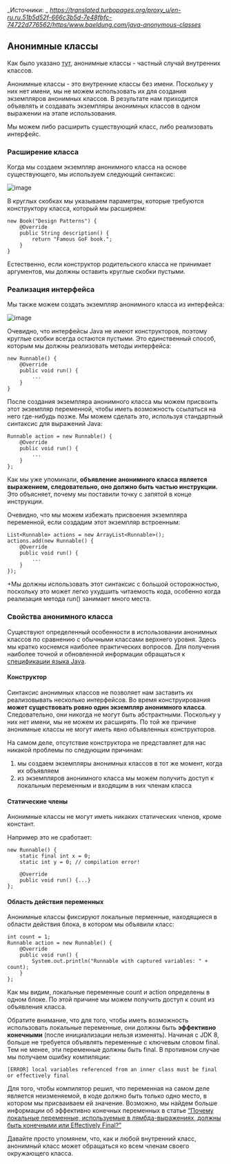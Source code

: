 _Источники: _
_https://translated.turbopages.org/proxy_u/en-ru.ru.51b5d52f-666c3b5d-7e48fbfc-74722d776562/https/www.baeldung.com/java-anonymous-classes_

## Анонимные классы

Как было указано [тут](https://github.com/Jahimees/Java-Cheat-Sheet/blob/main/Java/%D0%A7%D0%B0%D1%81%D1%82%D0%BD%D1%8B%D0%B5%20%D1%82%D0%B5%D0%BC%D1%8B/%D0%92%D0%BD%D1%83%D1%82%D1%80%D0%B5%D0%BD%D0%BD%D0%B8%D0%B5%20%D0%B8%20%D0%B2%D0%BB%D0%BE%D0%B6%D0%B5%D0%BD%D0%BD%D1%8B%D0%B5%20%D0%BA%D0%BB%D0%B0%D1%81%D1%81%D1%8B.md), анонимные классы - частный случай внутренних классов.

Анонимные классы - это внутренние классы без имени. Поскольку у них нет имени, мы не можем использовать их для создания экземпляров анонимных классов. В результате нам приходится объявлять и создавать экземпляры анонимных классов в одном выражении на этапе использования.

Мы можем либо расширить существующий класс, либо реализовать интерфейс.

### Расширение класса

Когда мы создаем экземпляр анонимного класса на основе существующего, мы используем следующий синтаксис: 

![image](https://github.com/Jahimees/Java-Cheat-Sheet/assets/36009821/e0166fbb-2cb0-48ca-8c2c-9113d91c28bd)

В круглых скобках мы указываем параметры, которые требуются конструктору класса, который мы расширяем:

    new Book("Design Patterns") {
        @Override
        public String description() {
            return "Famous GoF book.";
        }
    }
Естественно, если конструктор родительского класса не принимает аргументов, мы должны оставить круглые скобки пустыми.

### Реализация интерфейса

Мы также можем создать экземпляр анонимного класса из интерфейса:

![image](https://github.com/Jahimees/Java-Cheat-Sheet/assets/36009821/09e077da-138a-4509-8dd1-689360ce7f44)

Очевидно, что интерфейсы Java не имеют конструкторов, поэтому круглые скобки всегда остаются пустыми. Это единственный способ, которым мы должны реализовать методы интерфейса:

    new Runnable() {
        @Override
        public void run() {
            ...
        }
    }

После создания экземпляра анонимного класса мы можем присвоить этот экземпляр переменной, чтобы иметь возможность ссылаться на него где-нибудь позже.
Мы можем сделать это, используя стандартный синтаксис для выражений Java:

    Runnable action = new Runnable() {
        @Override
        public void run() {
            ...
        }
    };

Как мы уже упоминали, **объявление анонимного класса является выражением, следовательно, оно должно быть частью инструкции.** Это объясняет, почему мы поставили точку с запятой в конце инструкции.

Очевидно, что мы можем избежать присвоения экземпляра переменной, если создадим этот экземпляр встроенным:

    List<Runnable> actions = new ArrayList<Runnable>();
    actions.add(new Runnable() {
        @Override
        public void run() {
            ...
        }
    });

+Мы должны использовать этот синтаксис с большой осторожностью, поскольку это может легко ухудшить читаемость кода, особенно когда реализация метода run() занимает много места.

### Свойства анонимного класса

Существуют определенный особенности в использовании анонимных классов по сравнению с обычными классами верхнего уровня. Здесь мы кратко коснемся наиболее практических вопросов. Для получения наиболее точной и обновленной информации обращаться к [спецификации языка Java](https://translated.turbopages.org/proxy_u/en-ru.ru.51b5d52f-666c3b5d-7e48fbfc-74722d776562/https/docs.oracle.com/javase/specs/jls/se8/html/index.html).

#### Конструктор

Синтаксис анонимных классов не позволяет нам заставить их реализовывать несколько интерфейсов. Во время конструирования **может существовать ровно один экземпляр анонимного класса**. Следовательно, они никогда не могут быть абстрактными. Поскольку у них нет имени, мы не можем их расширять. По той же причине анонимные классы не могут иметь явно объявленных конструкторов.

На самом деле, отсутствие конструктора не представляет для нас никакой проблемы по следующим причинам:

1. мы создаем экземпляры анонимных классов в тот же момент, когда их объявляем
2. из экземпляров анонимного класса мы можем получить доступ к локальным переменным и входящим в них членам класса

#### Статические члены

Анонимные классы не могут иметь никаких статических членов, кроме констант.

Например это не сработает:

    new Runnable() {
        static final int x = 0;
        static int y = 0; // compilation error!

        @Override
        public void run() {...}
    };


#### Область действия переменных

Анонимные классы фиксируют локальные перменные, находящиеся в области действия блока, в котором мы объявили класс:

    int count = 1;
    Runnable action = new Runnable() {
        @Override
        public void run() {
            System.out.println("Runnable with captured variables: " + count);
        }           
    };

Как мы видим, локальные переменные count и action определены в одном блоке. По этой причине мы можем получить доступ к count из объявления класса.

Обратите внимание, что для того, чтобы иметь возможность использовать локальные переменные, они должны быть **эффективно конечными** (после инициализации нельзя изменять). Начиная с JDK 8, больше не требуется объявлять переменные с ключевым словом final. Тем не менее, эти переменные должны быть final. В противном случае мы получаем ошибку компиляции:

    [ERROR] local variables referenced from an inner class must be final or effectively final

Для того, чтобы компилятор решил, что переменная на самом деле является неизменяемой, в коде должно быть только одно место, в котором мы присваиваем ей значение. Возможно, мы найдем больше информации об эффективно конечных переменных в статье [“Почему локальные переменные, используемые в лямбда-выражениях, должны быть конечными или Effectively Final?”
](https://translated.turbopages.org/proxy_u/en-ru.ru.51b5d52f-666c3b5d-7e48fbfc-74722d776562/https/www.baeldung.com/java-lambda-effectively-final-local-variables)

Давайте просто упомянем, что, как и любой внутренний класс, анонимный класс может обращаться ко всем членам своего окружающего класса.
